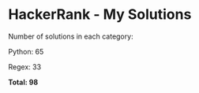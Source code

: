 # HackerRank - My Solutions

Number of solutions in each category:

Python: 65

Regex: 33

**Total: 98**

